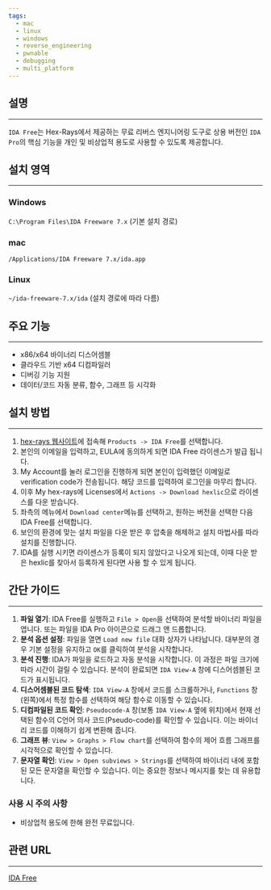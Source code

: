 ```yaml
---
tags:
  - mac
  - linux
  - windows
  - reverse_engineering
  - pwnable
  - debugging
  - multi_platform
---
```

## 설명
---
`IDA Free`는 Hex-Rays에서 제공하는 무료 리버스 엔지니어링 도구로 상용 버전인 `IDA Pro`의 핵심 기능을 개인 및 비상업적 용도로 사용할 수 있도록 제공합니다.

## 설치 영역
---
### Windows
`C:\Program Files\IDA Freeware 7.x` (기본 설치 경로)

### mac
`/Applications/IDA Freeware 7.x/ida.app`

### Linux
`~/ida-freeware-7.x/ida` (설치 경로에 따라 다름)

## 주요 기능
---
- x86/x64 바이너리 디스어셈블
- 클라우드 기반 x64 디컴파일러
- 디버깅 기능 지원
- 데이터/코드 자동 분류, 함수, 그래프 등 시각화

## 설치 방법
---
1. [hex-rays 웹사이트](https://hex-rays.com/)에 접속해 `Products -> IDA Free`를 선택합니다.
2. 본인의 이메일을 입력하고, EULA에 동의하게 되면 IDA Free 라이센스가 발급 됩니다.
3. My Account를 눌러 로그인을 진행하게 되면 본인이 입력했던 이메일로 verification code가 전송됩니다. 해당 코드를 입력하여 로그인을 마무리 합니다.
4. 이후 My hex-rays에 Licenses에서 `Actions -> Download hexlic`으로 라이센스를 다운 받습니다.
5. 좌측의 메뉴에서 `Download center`메뉴를 선택하고, 원하는 버전을 선택한 다음 IDA Free를 선택합니다.
6. 보인의 환경에 맞는 설치 파일을 다운 받은 후 압축을 해제하고 설치 마법사를 따라 설치를 진행합니다.
7. IDA를 실행 시키면 라이센스가 등록이 되지 않았다고 나오게 되는데, 이때 다운 받은 hexlic를 찾아서 등록하게 된다면 사용 할 수 있게 됩니다.

## 간단 가이드
---
1.  **파일 열기**: IDA Free를 실행하고 `File > Open`을 선택하여 분석할 바이너리 파일을 엽니다. 또는 파일을 IDA Pro 아이콘으로 드래그 앤 드롭합니다.
2.  **분석 옵션 설정**: 파일을 열면 `Load new file` 대화 상자가 나타납니다. 대부분의 경우 기본 설정을 유지하고 `OK`를 클릭하여 분석을 시작합니다.
3.  **분석 진행**: IDA가 파일을 로드하고 자동 분석을 시작합니다. 이 과정은 파일 크기에 따라 시간이 걸릴 수 있습니다. 분석이 완료되면 `IDA View-A` 창에 디스어셈블된 코드가 표시됩니다.
4.  **디스어셈블된 코드 탐색**: `IDA View-A` 창에서 코드를 스크롤하거나, `Functions` 창(왼쪽)에서 특정 함수를 선택하여 해당 함수로 이동할 수 있습니다.
5.  **디컴파일된 코드 확인**: `Pseudocode-A` 창(보통 `IDA View-A` 옆에 위치)에서 현재 선택된 함수의 C언어 의사 코드(Pseudo-code)를 확인할 수 있습니다. 이는 바이너리 코드를 이해하기 쉽게 변환해 줍니다.
6.  **그래프 뷰**: `View > Graphs > Flow chart`를 선택하여 함수의 제어 흐름 그래프를 시각적으로 확인할 수 있습니다.
7.  **문자열 확인**: `View > Open subviews > Strings`를 선택하여 바이너리 내에 포함된 모든 문자열을 확인할 수 있습니다. 이는 중요한 정보나 메시지를 찾는 데 유용합니다.

### 사용 시 주의 사항
- 비상업적 용도에 한해 완전 무료입니다.

## 관련 URL
---
[IDA Free](https://hex-rays.com/ida-free)
